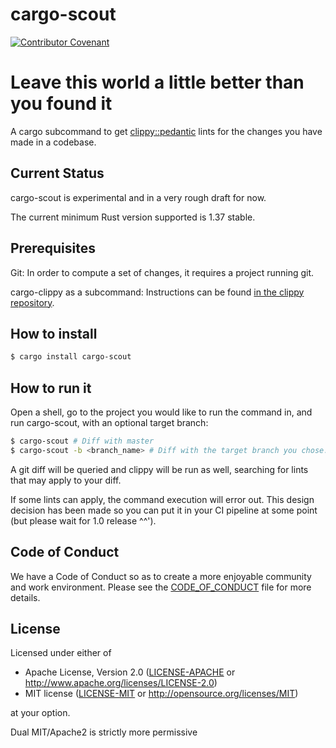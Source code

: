 # cargo-scout
[![Contributor
Covenant](https://img.shields.io/badge/Contributor%20Covenant-v1.4%20adopted-ff69b4.svg)](CODE_OF_CONDUCT.md)

# Leave this world a little better than you found it

A cargo subcommand to get [clippy::pedantic](https://github.com/rust-lang/rust-clippy#clippy) lints for the changes you have made in a codebase.


## Current Status

cargo-scout is experimental and in a very rough draft for now.

The current minimum Rust version supported is 1.37 stable.

## Prerequisites
Git: In order to compute a set of changes, it requires a project running git.

cargo-clippy as a subcommand: Instructions can be found [in the clippy repository](https://github.com/rust-lang/rust-clippy#as-a-cargo-subcommand-cargo-clippy).

## How to install
```bash
$ cargo install cargo-scout
```

## How to run it
Open a shell, go to the project you would like to run the command in, and run cargo-scout, with an optional target branch:
```bash
$ cargo-scout # Diff with master
$ cargo-scout -b <branch_name> # Diff with the target branch you chose.
```
A git diff will be queried and clippy will be run as well, searching for lints that may apply to your diff.

If some lints can apply, the command execution will error out. This design decision has been made so you can put it in your CI pipeline at some point (but please wait for 1.0 release ^^').


## Code of Conduct

We have a Code of Conduct so as to create a more enjoyable community and
work environment. Please see the [CODE_OF_CONDUCT](CODE_OF_CONDUCT.md)
file for more details.

## License

Licensed under either of

 * Apache License, Version 2.0 ([LICENSE-APACHE](LICENSE-APACHE) or http://www.apache.org/licenses/LICENSE-2.0)
 * MIT license ([LICENSE-MIT](LICENSE-MIT) or http://opensource.org/licenses/MIT)

at your option.

Dual MIT/Apache2 is strictly more permissive